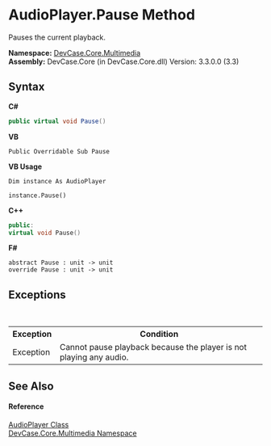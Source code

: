 # AudioPlayer.Pause Method 
 

Pauses the current playback.

**Namespace:**&nbsp;<a href="N_DevCase_Core_Multimedia">DevCase.Core.Multimedia</a><br />**Assembly:**&nbsp;DevCase.Core (in DevCase.Core.dll) Version: 3.3.0.0 (3.3)

## Syntax

**C#**<br />
``` C#
public virtual void Pause()
```

**VB**<br />
``` VB
Public Overridable Sub Pause
```

**VB Usage**<br />
``` VB Usage
Dim instance As AudioPlayer

instance.Pause()
```

**C++**<br />
``` C++
public:
virtual void Pause()
```

**F#**<br />
``` F#
abstract Pause : unit -> unit 
override Pause : unit -> unit 
```


## Exceptions
&nbsp;<table><tr><th>Exception</th><th>Condition</th></tr><tr><td>Exception</td><td>Cannot pause playback because the player is not playing any audio.</td></tr></table>

## See Also


#### Reference
<a href="T_DevCase_Core_Multimedia_AudioPlayer">AudioPlayer Class</a><br /><a href="N_DevCase_Core_Multimedia">DevCase.Core.Multimedia Namespace</a><br />